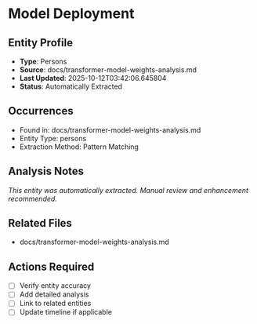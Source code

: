 # Model Deployment

## Entity Profile
- **Type**: Persons
- **Source**: docs/transformer-model-weights-analysis.md
- **Last Updated**: 2025-10-12T03:42:06.645804
- **Status**: Automatically Extracted

## Occurrences
- Found in: docs/transformer-model-weights-analysis.md
- Entity Type: persons
- Extraction Method: Pattern Matching

## Analysis Notes
*This entity was automatically extracted. Manual review and enhancement recommended.*

## Related Files
- docs/transformer-model-weights-analysis.md

## Actions Required
- [ ] Verify entity accuracy
- [ ] Add detailed analysis
- [ ] Link to related entities
- [ ] Update timeline if applicable
